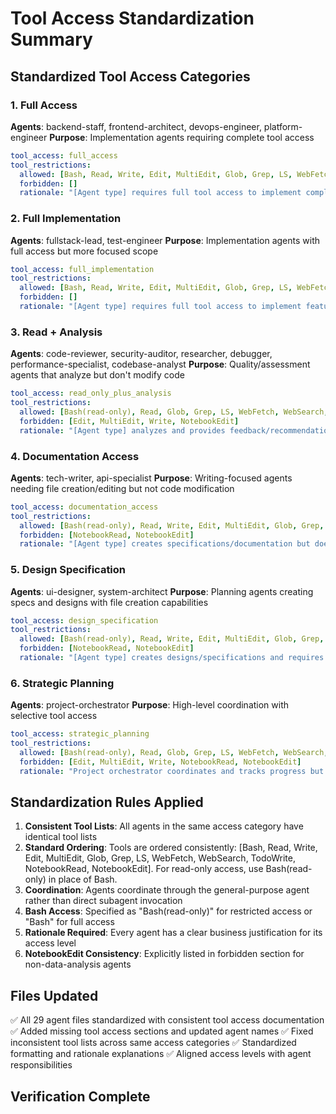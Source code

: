 # Tool Access Standardization Summary

## Standardized Tool Access Categories

### 1. Full Access
**Agents**: backend-staff, frontend-architect, devops-engineer, platform-engineer
**Purpose**: Implementation agents requiring complete tool access
```yaml
tool_access: full_access
tool_restrictions:
  allowed: [Bash, Read, Write, Edit, MultiEdit, Glob, Grep, LS, WebFetch, WebSearch, TodoWrite, NotebookRead, NotebookEdit]
  forbidden: []
  rationale: "[Agent type] requires full tool access to implement complex systems, manage infrastructure, and handle deployment configurations"
```

### 2. Full Implementation  
**Agents**: fullstack-lead, test-engineer
**Purpose**: Implementation agents with full access but more focused scope
```yaml
tool_access: full_implementation
tool_restrictions:
  allowed: [Bash, Read, Write, Edit, MultiEdit, Glob, Grep, LS, WebFetch, WebSearch, TodoWrite, NotebookRead, NotebookEdit]
  forbidden: []
  rationale: "[Agent type] requires full tool access to implement features, create tests, and modify configurations within their scope"
```

### 3. Read + Analysis
**Agents**: code-reviewer, security-auditor, researcher, debugger, performance-specialist, codebase-analyst
**Purpose**: Quality/assessment agents that analyze but don't modify code
```yaml
tool_access: read_only_plus_analysis
tool_restrictions:
  allowed: [Bash(read-only), Read, Glob, Grep, LS, WebFetch, WebSearch, TodoWrite, NotebookRead]
  forbidden: [Edit, MultiEdit, Write, NotebookEdit]
  rationale: "[Agent type] analyzes and provides feedback/recommendations but doesn't modify code - focuses on assessment and coordination"
```

### 4. Documentation Access
**Agents**: tech-writer, api-specialist
**Purpose**: Writing-focused agents needing file creation/editing but not code modification
```yaml
tool_access: documentation_access
tool_restrictions:
  allowed: [Bash(read-only), Read, Write, Edit, MultiEdit, Glob, Grep, LS, WebFetch, WebSearch, TodoWrite]
  forbidden: [NotebookRead, NotebookEdit]
  rationale: "[Agent type] creates specifications/documentation but doesn't modify runtime systems or analyze data notebooks"
```

### 5. Design Specification
**Agents**: ui-designer, system-architect
**Purpose**: Planning agents creating specs and designs with file creation capabilities
```yaml
tool_access: design_specification
tool_restrictions:
  allowed: [Bash(read-only), Read, Write, Edit, MultiEdit, Glob, Grep, LS, WebFetch, WebSearch, TodoWrite]
  forbidden: [NotebookRead, NotebookEdit]
  rationale: "[Agent type] creates designs/specifications and requires file creation but doesn't analyze data notebooks"
```

### 6. Strategic Planning
**Agents**: project-orchestrator
**Purpose**: High-level coordination with selective tool access
```yaml
tool_access: strategic_planning
tool_restrictions:
  allowed: [Bash(read-only), Read, Glob, Grep, LS, WebFetch, WebSearch, TodoWrite]
  forbidden: [Edit, MultiEdit, Write, NotebookRead, NotebookEdit]
  rationale: "Project orchestrator coordinates and tracks progress but doesn't implement code or create detailed documentation - focuses on coordination and task management"
```

## Standardization Rules Applied

1. **Consistent Tool Lists**: All agents in the same access category have identical tool lists
2. **Standard Ordering**: Tools are ordered consistently: [Bash, Read, Write, Edit, MultiEdit, Glob, Grep, LS, WebFetch, WebSearch, TodoWrite, NotebookRead, NotebookEdit]. For read-only access, use Bash(read-only) in place of Bash.
3. **Coordination**: Agents coordinate through the general-purpose agent rather than direct subagent invocation
4. **Bash Access**: Specified as "Bash(read-only)" for restricted access or "Bash" for full access
5. **Rationale Required**: Every agent has a clear business justification for its access level
6. **NotebookEdit Consistency**: Explicitly listed in forbidden section for non-data-analysis agents

## Files Updated

✅ All 29 agent files standardized with consistent tool access documentation
✅ Added missing tool access sections and updated agent names
✅ Fixed inconsistent tool lists across same access categories
✅ Standardized formatting and rationale explanations
✅ Aligned access levels with agent responsibilities

## Verification Complete
